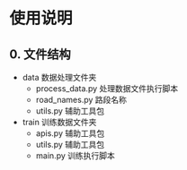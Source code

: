 # 使用说明

## 0. 文件结构

- data 数据处理文件夹
  - process_data.py 处理数据文件执行脚本
  - road_names.py 路段名称
  - utils.py 辅助工具包
- train 训练数据文件夹
  - apis.py 辅助工具包
  - utils.py 辅助工具包
  - main.py 训练执行脚本
